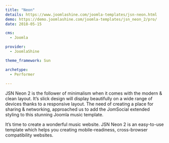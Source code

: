 ```yaml
---
title: "Neon"
details: https://www.joomlashine.com/joomla-templates/jsn-neon.html
demo: https://demo.joomlashine.com/joomla-templates/jsn_neon_2/pro/
date: 2018-05-15

cms: 
  - Joomla

provider: 
  - JoomlaShine

theme_framework: Sun

archetype:
  - Performer
  
---
```


JSN Neon 2 is the follower of minimalism when it comes with the modern & clean layout. It’s slick design will display beautifully on a wide range of devices thanks to a responsive layout. The need of creating a place for sharing & networking, approached us to add the JomSocial extended styling to this stunning Joomla music template.

It’s time to create a wonderful music website. JSN Neon 2 is an easy-to-use template which helps you creating mobile-readiness, cross-browser compatibility websites.
